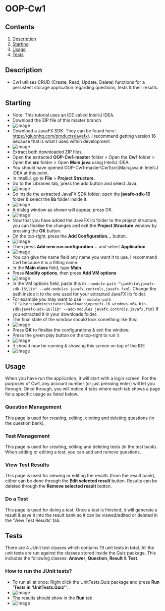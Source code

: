 # OOP-Cw1

## Contents
1. [Description](#Description)
2. [Starting](#Starting)
3. [Usage](#Usage)
7. [Tests](#Tests)

## Description 
- Cw1 utilises CRUD (Create, Read, Update, Delete) functions for a persistent storage application regarding questions, tests & their results.

## Starting
- Note: This tutorial uses an IDE called IntelliJ IDEA.
- Download the ZIP file of this master branch.
- ![image](https://user-images.githubusercontent.com/47162481/119997860-157fe600-bfc8-11eb-96ba-f8b9ae6b228b.png)
- Download a JavaFX SDK. They can be found here: https://gluonhq.com/products/javafx/. I recommend getting version 16 because that is what I used within development.
- ![image](https://user-images.githubusercontent.com/47162481/119998175-6099f900-bfc8-11eb-8f38-af80ebf4fa7a.png)
- Extract both downloaded ZIP files.
- Open the extracted **OOP-Cw1-master** folder > Open the **Cw1** folder > Open the **src** folder > Open **Main.java** using IntelliJ IDEA.
- You should have opened OOP-Cw1-master\Cw1\src\Main.java in IntelliJ IDEA at this point.
- In IntelliJ, go to **File** > **Project Structure**.
- Go to the Libraries tab, press the add button and select Java.
- ![image](https://user-images.githubusercontent.com/47162481/120001773-0a2eb980-bfcc-11eb-9bb6-2e38f7624be0.png)
- Go inside the extracted JavaFX SDK folder, open the **javafx-sdk-16** folder & select the **lib** folder inside it.
- ![image](https://user-images.githubusercontent.com/47162481/120001989-43ffc000-bfcc-11eb-81c3-d9b9ae6585e2.png)
- A dialog window as shown will appear, press OK.
- ![image](https://user-images.githubusercontent.com/47162481/120002266-8cb77900-bfcc-11eb-9171-ee25a733d723.png)
- Now that you have added the JavaFX lib folder to the project structure, you can finalise the changes and exit the **Project Structure** window by pressing the **OK** button.
- On the top-right, press the **Add Configuration...** button.
- ![image](https://user-images.githubusercontent.com/47162481/120002753-094a5780-bfcd-11eb-8402-0a63b592fb2c.png)
- Then press **Add new run configuration...** and select **Application**
- ![image](https://user-images.githubusercontent.com/47162481/120003031-43b3f480-bfcd-11eb-9a1d-52048fa3263d.png)
- You can give the name field any name you want it to use, I recommend Cw1 because it is a fitting name.
- In the **Main class** field, type **Main**.
- Press **Modify options**, then press **Add VM options**
- ![image](https://user-images.githubusercontent.com/47162481/120003654-dce30b00-bfcd-11eb-80e6-4cffc5eb79f3.png)
- In the VM options field, paste this in `--module-path "\path\to\javafx-sdk-16\lib" --add-modules javafx.controls,javafx.fxml`. Change the path inside it to the one used for your extracted JavaFX lib folder.
- For example you may want to use `--module-path "C:\Users\Administrator\Downloads\openjfx-16_windows-x64_bin-sdk\javafx-sdk-16\lib" --add-modules javafx.controls,javafx.fxml` if you extracted it in your downloads folder.
- The final state of the window should look something like this:
- ![image](https://user-images.githubusercontent.com/47162481/120004779-15371900-bfcf-11eb-8fdf-c09976d78805.png)
- Press **OK** to finalise the configurations & exit the window.
- Press the green play button on the top-right to run it
- ![image](https://user-images.githubusercontent.com/47162481/120005134-765eec80-bfcf-11eb-9baa-39fe23daf983.png)
- It should now be running & showing this screen on top of the IDE
- ![image](https://user-images.githubusercontent.com/47162481/120005206-8c6cad00-bfcf-11eb-852d-e266fa52703a.png)

## Usage
When you have run the application, it will start with a login screen. For the purposes of Cw1, any account number (or just pressing enter) will let you through.
Once through, you will notice 4 tabs where each tab shows a page for a specific usage as listed below.
### Question Management
This page is used for creating, editing, cloning and deleting questions (in the question bank).
### Test Management
This page is used for creating, editing and deleting tests (in the test bank). When adding or editing a test, you can add and remove questions.
### View Test Results
This page is used for viewing or editing the results (from the result bank), either can be done through the **Edit selected result** button. Results can be deleted through the **Remove selected result** button.
### Do a Test
This page is used for doing a test. Once a test is finished, it will generate a result & save it into the result bank so it can be viewed/edited or deleted in the 'View Test Results' tab.

## Tests
There are 4 JUnit test classes which contains 19 unit tests in total. All the unit tests are run against the classes stored inside the Quiz package. This includes the following classes: **Answer**, **Question**, **Result** & **Test**.
### How to run the JUnit tests?
- To run all at once: Right click the UnitTests.Quiz package and press **Run 'Tests in 'UnitTests.Quiz''**.
- ![image](https://user-images.githubusercontent.com/47162481/120009506-eec7ac80-bfd3-11eb-8b9a-b94e306335ec.png)
- The results should show in the **Run** tab
- ![image](https://user-images.githubusercontent.com/47162481/120009712-29314980-bfd4-11eb-88db-f42d65744092.png)
